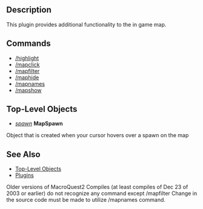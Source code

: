 ## Description

This plugin provides additional functionality to the in game map.

## Commands

-   [/highlight](../commands/highlight.md)
-   [/mapclick](../commands/mapclick.md)
-   [/mapfilter](../commands/mapfilter.md)
-   [/maphide](../commands/maphide.md)
-   [/mapnames](../commands/mapnames.md)
-   [/mapshow](../commands/mapshow.md)

## Top-Level Objects

-   *[spawn](../data-types/datatype-spawn.md)* **MapSpawn**

  
Object that is created when your cursor hovers over a spawn on the map

## See Also

-   [Top-Level Objects](../top-level-objects/top-level-objects.md)
-   [Plugins](../documentation/macroquest2-plugins.md)

Older versions of MacroQuest2 Compiles (at least compiles of Dec 23 of 2003 or earlier) do not recognize any command
except /mapfilter Change in the source code must be made to utilize /mapnames command.



